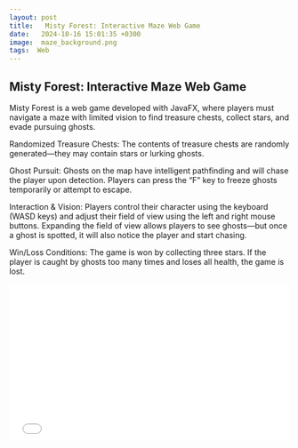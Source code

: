 ```yaml
---
layout: post
title:   Misty Forest: Interactive Maze Web Game
date:   2024-10-16 15:01:35 +0300
image:  maze_background.png
tags:  Web
---
```

## Misty Forest: Interactive Maze Web Game
Misty Forest is a web game developed with JavaFX, where players must navigate a maze with limited vision to find treasure chests, collect stars, and evade pursuing ghosts.

Randomized Treasure Chests: The contents of treasure chests are randomly generated—they may contain stars or lurking ghosts.

Ghost Pursuit: Ghosts on the map have intelligent pathfinding and will chase the player upon detection. Players can press the “F” key to freeze ghosts temporarily or attempt to escape.

Interaction & Vision: Players control their character using the keyboard (WASD keys) and adjust their field of view using the left and right mouse buttons. Expanding the field of view allows players to see ghosts—but once a ghost is spotted, it will also notice the player and start chasing.

Win/Loss Conditions: The game is won by collecting three stars. If the player is caught by ghosts too many times and loses all health, the game is lost.

<div style="position: relative; padding-bottom: 56.25%; height: 0; overflow: hidden; max-width: 100%; width: 100%;">
  <iframe src="//player.bilibili.com/player.html?isOutside=true&aid=113883507332158&bvid=BV1RDfpYVE26&cid=28056944934&p=1&high_quality=1" 
          style="position: absolute; top: 0; left: 0; width: 100%; height: 100%;" 
          frameborder="0" 
          scrolling="no" 
          allowfullscreen="true">
  </iframe>
</div>

